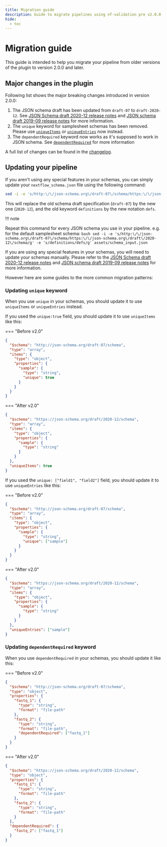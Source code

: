 ```yaml
---
title: Migration guide
description: Guide to migrate pipelines using nf-validation pre v2.0.0 to after v2.0.0
hide:
  - toc
---
```


# Migration guide

This guide is intended to help you migrate your pipeline from older versions of the plugin to version 2.0.0 and later.

## Major changes in the plugin

Following list shows the major breaking changes introduced in version 2.0.0:

1. The JSON schema draft has been updated from `draft-07` to `draft-2020-12`. See [JSON Schema draft 2020-12 release notes](https://json-schema.org/draft/2020-12/release-notes) and [JSON schema draft 2019-09 release notes](https://json-schema.org/draft/2019-09/release-notes) for more information.
2. The `unique` keyword for samplesheet schemas has been removed. Please use [`uniqueItems`](https://json-schema.org/understanding-json-schema/reference/array#uniqueItems) or [`uniqueEntries`](nextflow_schema/nextflow_schema_specification.md#uniqueentries) now instead.
3. The `dependentRequired` keyword now works as it's supposed to work in JSON schema. See [`dependentRequired`](https://json-schema.org/understanding-json-schema/reference/conditionals#dependentRequired) for more information

A full list of changes can be found in the [changelog](https://github.com/nextflow-io/nf-validation/blob/master/CHANGELOG.md).

## Updating your pipeline

If you aren't using any special features in your schemas, you can simply update your `nextflow_schema.json` file using the following command:

```bash
sed -i -e 's/http:\/\/json-schema.org\/draft-07\/schema/https:\/\/json-schema.org\/draft\/2020-12\/schema/g' -e 's/definitions/defs/g' nextflow_schema.json
```

This will replace the old schema draft specification (`draft-07`) by the new one (`2020-12`), and the old keyword `definitions` by the new notation `defs`.

!!! note

  Repeat this command for every JSON schema you use in your pipeline. e.g. for the default samplesheet schema:
  `bash sed -i -e 's/http:\/\/json-schema.org\/draft-07\/schema/https:\/\/json-schema.org\/draft\/2020-12\/schema/g' -e 's/definitions/defs/g' assets/schema_input.json `

If you are using any special features in your schemas, you will need to update your schemas manually. Please refer to the [JSON Schema draft 2020-12 release notes](https://json-schema.org/draft/2020-12/release-notes) and [JSON schema draft 2019-09 release notes](https://json-schema.org/draft/2019-09/release-notes) for more information.

However here are some guides to the more common migration patterns:

### Updating `unique` keyword

When you use `unique` in your schemas, you should update it to use `uniqueItems` or `uniqueEntries` instead.

If you used the `unique:true` field, you should update it to use `uniqueItems` like this:

=== "Before v2.0"
  ```json hl_lines="9" 
  { 
    "$schema": "http://json-schema.org/draft-07/schema", 
    "type": "array", 
    "items": { 
      "type": "object", 
      "properties": { 
        "sample": { 
          "type": "string", 
          "unique": true 
        } 
      } 
    } 
  } 
  ```

=== "After v2.0"
  ```json hl_lines="12" 
  { 
    "$schema": "https://json-schema.org/draft/2020-12/schema", 
    "type": "array", 
    "items": { 
      "type": "object", 
      "properties": { 
        "sample": { 
          "type": "string" 
        } 
      } 
    }, 
    "uniqueItems": true 
  } 
  ```

If you used the `unique: ["field1", "field2"]` field, you should update it to use `uniqueEntries` like this:

=== "Before v2.0"
  ```json hl_lines="9" 
  { 
    "$schema": "http://json-schema.org/draft-07/schema", 
    "type": "array", 
    "items": { 
      "type": "object", 
      "properties": { 
        "sample": { 
          "type": "string", 
          "unique": ["sample"] 
        } 
      } 
    }
  } 
  ```

=== "After v2.0"
  ```json hl_lines="12" 
  { 
    "$schema": "https://json-schema.org/draft/2020-12/schema", 
    "type": "array", 
    "items": { 
      "type": "object", 
      "properties": { 
        "sample": { 
          "type": "string" 
        } 
      } 
    }, 
    "uniqueEntries": ["sample"]
  } 
  ```

### Updating `dependentRequired` keyword

When you use `dependentRequired` in your schemas, you should update it like this:

=== "Before v2.0"
  ```json hl_lines="12" 
  { 
    "$schema": "http://json-schema.org/draft-07/schema", 
    "type": "object", 
    "properties": { 
      "fastq_1": { 
        "type": "string", 
        "format": "file-path" 
      }, 
      "fastq_2": { 
        "type": "string", 
        "format": "file-path", 
        "dependentRequired": ["fastq_1"] 
      } 
    } 
  } 
  ```

=== "After v2.0"
  ```json hl_lines="14 15 16" 
  { 
    "$schema": "https://json-schema.org/draft/2020-12/schema", 
    "type": "object", 
    "properties": { 
      "fastq_1": { 
        "type": "string", 
        "format": "file-path" 
      }, 
      "fastq_2": { 
        "type": "string", 
        "format": "file-path" 
      } 
    }, 
    "dependentRequired": { 
      "fastq_2": ["fastq_1"] 
    } 
  } 
  ```
